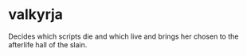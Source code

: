 valkyrja
========

Decides which scripts die and which live and brings her chosen to the afterlife hall of the slain.
